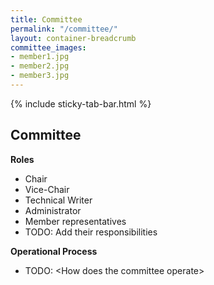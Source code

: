 ```yaml
---
title: Committee
permalink: "/committee/"
layout: container-breadcrumb
committee_images:
- member1.jpg
- member2.jpg
- member3.jpg
---
```

{% include sticky-tab-bar.html %}

## Committee

**Roles**

*   Chair
*   Vice-Chair
*   Technical Writer
*   Administrator
*   Member representatives
*   TODO: Add their responsibilities

**Operational Process**

*   TODO: \<How does the committee operate\>
